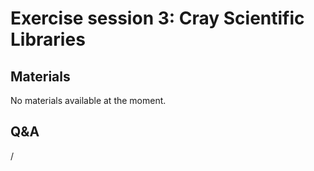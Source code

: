 # Exercise session 3: Cray Scientific Libraries

<!--
The files for the exercises are in
`Exercises/HPE/day1/libsci_acc`.

Test with LibSci_ACC, check the different interfaces and environment variables.
-->


## Materials

No materials available at the moment.

<!--
Temporary location of materials (for the lifetime of the training project):

-   See `/project/project_465001098/Slides/HPE/Exercises.pdf` or
    `/project/project_465001098/Slides/HPE/Exercises_day1.pdf` (whichever is present).

-   The files for the exercises are in
    `/project/project_465001098/Exercises/HPE/day1/libsci_acc` (for the lifetime of the project).

-   See the exercise notes in
    `/project/project_465001098/Slides/HPE/Exercises.pdf` (for the lifetime of the project)
    for more information.

Temporary web-available materials:

-    Overview exercise assignments day 1 temporarily available on
     [this link](https://462000265.lumidata.eu/4day-20240423/files/LUMI-4day-20231003-1_Exercises_day1.pdf)
-->

<!--
Archived materials on LUMI:

-   Exercise assignments in `/appl/local/training/4day-20240423/files/LUMI-4day-20231003-Exercises_HPE.pdf`

-   Exercises as bizp2-compressed tar file in
    `/appl/local/training/4day-20240423/files/LUMI-4day-20231003-Exercises_HPE.tar.bz2`

-   Exercises as uncompressed tar file in
    `/appl/local/training/4day-20240423/files/LUMI-4day-20231003-Exercises_HPE.tar`
-->

## Q&A

/


